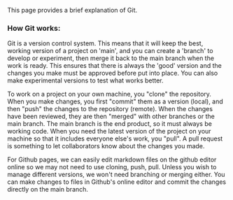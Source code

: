 This page provides a brief explanation of Git.

### How Git works:
Git is a version control system. This means that it will keep the best, working version of a project on 'main', and you can create a 'branch' to develop or experiment, then merge it back to the main branch when the work is ready. This ensures that there is always the 'good' version and the changes you make must be approved before put into place. You can also make experimental versions to test what works better.

To work on a project on your own machine, you "clone" the repository. When you make changes, you first "commit" them as a version (local), and then "push" the changes to the repository (remote). When the changes have been reviewed, they are then "merged" with other branches or the main branch. The main branch is the end product, so it must always be working code. When you need the latest version of the project on your machine so that it includes everyone else's work, you "pull". A pull request is something to let collaborators know about the changes you made.

For Github pages, we can easily edit markdown files on the github editor online so we may not need to use cloning, push, pull. Unless you wish to manage different versions, we won't need branching or merging either. You can make changes to files in Github's online editor and commit the changes directly on the main branch.
